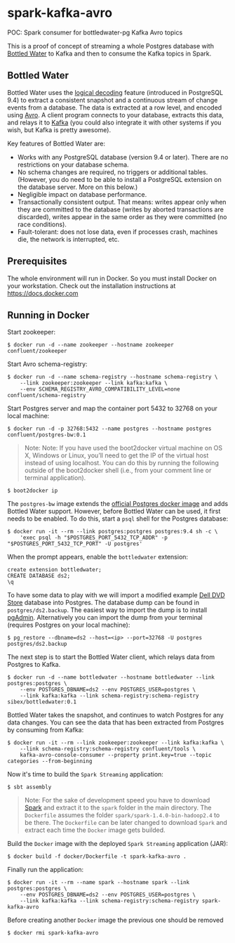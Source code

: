 # spark-kafka-avro
POC: Spark consumer for bottledwater-pg Kafka Avro topics

This is a proof of concept of streaming a whole Postgres database with [Bottled Water](http://blog.confluent.io/2015/04/23/bottled-water-real-time-integration-of-postgresql-and-kafka/) to Kafka and then to consume the Kafka topics in Spark.

Bottled Water
-------------
Bottled Water uses the [logical decoding](http://www.postgresql.org/docs/9.4/static/logicaldecoding.html)
feature (introduced in PostgreSQL 9.4) to extract a consistent snapshot and a continuous stream
of change events from a database. The data is extracted at a row level, and encoded using
[Avro](http://avro.apache.org/). A client program connects to your database, extracts this data,
and relays it to [Kafka](http://kafka.apache.org/) (you could also integrate it with other systems
if you wish, but Kafka is pretty awesome).

Key features of Bottled Water are:

* Works with any PostgreSQL database (version 9.4 or later). There are no restrictions on your
  database schema.
* No schema changes are required, no triggers or additional tables. (However, you do need to be
  able to install a PostgreSQL extension on the database server. More on this below.)
* Negligible impact on database performance.
* Transactionally consistent output. That means: writes appear only when they are committed to the
  database (writes by aborted transactions are discarded), writes appear in the same order as they
  were committed (no race conditions).
* Fault-tolerant: does not lose data, even if processes crash, machines die, the network is
  interrupted, etc.

Prerequisites
-------------
The whole environment will run in Docker. So you must install Docker on your workstation. Check out the installation instructions at https://docs.docker.com

Running in Docker
-----------------
Start zookeeper:

    $ docker run -d --name zookeeper --hostname zookeeper confluent/zookeeper
    
Start Avro schema-registry:

    $ docker run -d --name schema-registry --hostname schema-registry \
        --link zookeeper:zookeeper --link kafka:kafka \
        --env SCHEMA_REGISTRY_AVRO_COMPATIBILITY_LEVEL=none confluent/schema-registry

Start Postgres server and map the container port 5432 to 32768 on your local machine:

    $ docker run -d -p 32768:5432 --name postgres --hostname postgres confluent/postgres-bw:0.1
    
> Note: Note: If you have used the boot2docker virtual machine on OS X, Windows or Linux, you’ll need to get the IP of the virtual host instead of using localhost. You can do this by running the following outside of the boot2docker shell (i.e., from your comment line or terminal application).

    $ boot2docker ip
    
The `postgres-bw` image extends the
[official Postgres docker image](https://registry.hub.docker.com/_/postgres/) and adds
Bottled Water support. However, before Bottled Water can be used, it first needs to be
enabled. To do this, start a `psql` shell for the Postgres database:

    $ docker run -it --rm --link postgres:postgres postgres:9.4 sh -c \
        'exec psql -h "$POSTGRES_PORT_5432_TCP_ADDR" -p "$POSTGRES_PORT_5432_TCP_PORT" -U postgres'

When the prompt appears, enable the `bottledwater` extension:

    create extension bottledwater;
    CREATE DATABASE ds2;
    \q
    
To have some data to play with we will import a modified example [Dell DVD Store](http://linux.dell.com/dvdstore/) database into Postgres. The database dump can be found in `postgres/ds2.backup`. The easiest way to import the dump is to install [pgAdmin](http://pgadmin.org). Alternatively you can import the dump from your terminal (requires Postgres on your local machine):

    $ pg_restore --dbname=ds2 --host=<ip> --port=32768 -U postgres postgres/ds2.backup
    
The next step is to start the Bottled Water client, which relays data from Postgres to Kafka. 

    $ docker run -d --name bottledwater --hostname bottledwater --link postgres:postgres \
        --env POSTGRES_DBNAME=ds2 --env POSTGRES_USER=postgres \
        --link kafka:kafka --link schema-registry:schema-registry sibex/bottledwater:0.1

Bottled Water takes the snapshot, and continues to watch Postgres for any data changes. You can see the data
that has been extracted from Postgres by consuming from Kafka:

    $ docker run -it --rm --link zookeeper:zookeeper --link kafka:kafka \
        --link schema-registry:schema-registry confluent/tools \
        kafka-avro-console-consumer --property print.key=true --topic categories --from-beginning

Now it's time to build the `Spark Streaming` application:

    $ sbt assembly
    
> Note: For the sake of development speed you have to download [Spark](http://d3kbcqa49mib13.cloudfront.net/spark-1.4.0-bin-hadoop2.4.tgz) and extract it to the `spark` folder in the main directory. The `Dockerfile` assumes the folder `spark/spark-1.4.0-bin-hadoop2.4` to be there. The `Dockerfile` can be later changed to download `Spark` and extract each time the `Docker` image gets builded.

Build the `Docker` image with the deployed `Spark Streaming` application (JAR):

    $ docker build -f docker/Dockerfile -t spark-kafka-avro .

Finally run the application:

    $ docker run -it --rm --name spark --hostname spark --link postgres:postgres \
        --env POSTGRES_DBNAME=ds2 --env POSTGRES_USER=postgres \
        --link kafka:kafka --link schema-registry:schema-registry spark-kafka-avro

Before creating another `Docker` image the previous one should be removed
    
    $ docker rmi spark-kafka-avro
